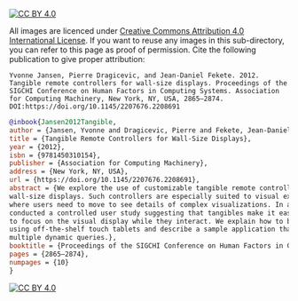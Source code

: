 [![CC BY 4.0][cc-by-shield]][cc-by]

[cc-by]: http://creativecommons.org/licenses/by/4.0/
[cc-by-image]: https://i.creativecommons.org/l/by/4.0/88x31.png
[cc-by-shield]: https://img.shields.io/badge/License-CC%20BY%204.0-lightgrey.svg

All images are licenced under [Creative Commons Attribution 4.0 International License][cc-by]. If you want to reuse any images in this sub-directory, you can refer to this page as proof of permission. Cite the following publication to give proper attribution:

```
Yvonne Jansen, Pierre Dragicevic, and Jean-Daniel Fekete. 2012. Tangible remote controllers for wall-size displays. Proceedings of the SIGCHI Conference on Human Factors in Computing Systems. Association for Computing Machinery, New York, NY, USA, 2865–2874. DOI:https://doi.org/10.1145/2207676.2208691
```

```bibtex
@inbook{Jansen2012Tangible,
author = {Jansen, Yvonne and Dragicevic, Pierre and Fekete, Jean-Daniel},
title = {Tangible Remote Controllers for Wall-Size Displays},
year = {2012},
isbn = {9781450310154},
publisher = {Association for Computing Machinery},
address = {New York, NY, USA},
url = {https://doi.org/10.1145/2207676.2208691},
abstract = {We explore the use of customizable tangible remote controllers for interacting with
wall-size displays. Such controllers are especially suited to visual exploration tasks
where users need to move to see details of complex visualizations. In addition, we
conducted a controlled user study suggesting that tangibles make it easier for users
to focus on the visual display while they interact. We explain how to build such controllers
using off-the-shelf touch tablets and describe a sample application that supports
multiple dynamic queries.},
booktitle = {Proceedings of the SIGCHI Conference on Human Factors in Computing Systems},
pages = {2865–2874},
numpages = {10}
}
```

[![CC BY 4.0][cc-by-image]][cc-by]